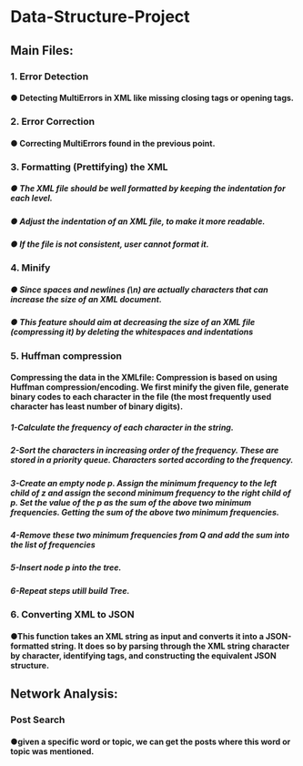 # Data-Structure-Project
## Main Files:
###   1. Error Detection
####     ● Detecting MultiErrors in XML like missing closing tags or opening tags.
###   2. Error Correction
####     ● Correcting MultiErrors found in the previous point.

###   3. Formatting (Prettifying) the XML
#####    ● The XML file should be well formatted by keeping the indentation for each level.
#####    ● Adjust the indentation of an XML file, to make it more readable.
#####    ● If the file is not consistent, user cannot format it.

###   4. Minify
#####    ● Since spaces and newlines (\n) are actually characters that can increase the size of an XML document.
#####    ● This feature should aim at decreasing the size of an XML file (compressing it) by deleting the whitespaces and indentations

###   5. Huffman compression
####     Compressing the data in the XMLfile: Compression is based on using Huffman compression/encoding. We first minify the given file, generate binary codes to each character in the file (the most frequently   used character has least number of binary digits). 
#####    1-Calculate the frequency of each character in the string.
#####    2-Sort the characters in increasing order of the frequency. These are stored in a priority queue. Characters sorted according to the frequency.
#####    3-Create an empty node p. Assign the minimum frequency to the left child of z and assign the second minimum frequency to the right child of p. Set the value of the p as the sum of the above two minimum frequencies. Getting the sum of  the above two minimum frequencies.
#####    4-Remove these two minimum frequencies from Q and add the sum into the list of frequencies 
#####    5-Insert node p into the tree.
#####    6-Repeat steps utill build Tree.
###   6. Converting XML to JSON
####     ●This function takes an XML string as input and converts it into  a JSON-formatted string. It does so by parsing through the XML string  character by character, identifying tags, and constructing the  equivalent JSON structure.
## Network Analysis:
###   Post Search 
####     ●given a specific word or topic, we can get the posts where this  word or topic was mentioned.
